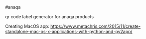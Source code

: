 #anaqa

qr code label generator for anaqa products

Creating MacOS app:
https://www.metachris.com/2015/11/create-standalone-mac-os-x-applications-with-python-and-py2app/

